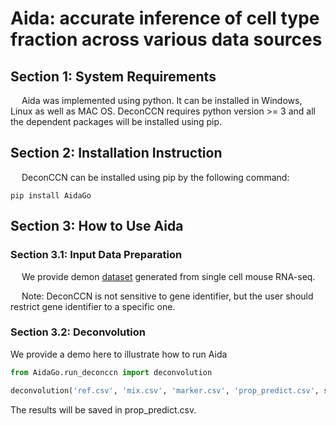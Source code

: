 # Aida: accurate inference of cell type fraction across various data sources

## Section 1: System Requirements
&emsp; Aida was implemented using python. It can be installed in Windows, Linux as well as MAC OS. DeconCCN requires python version >= 3 and all the dependent packages will be installed using pip.

## Section 2: Installation Instruction

&emsp; DeconCCN can be installed using pip by the following command:

``` shell
pip install AidaGo
```


## Section 3: How to Use Aida

### Section 3.1: Input Data Preparation

&emsp; We provide demon [dataset](https://github.com/HanwenXuTHU/Aida/tree/master/demo_data) generated from single cell mouse RNA-seq.

&emsp; Note: DeconCCN is not sensitive to gene identifier, but the user should restrict gene identifier to a specific one.


### Section 3.2: Deconvolution

We provide a demo here to illustrate how to run Aida

``` Python
from AidaGo.run_deconccn import deconvolution

deconvolution('ref.csv', 'mix.csv', 'marker.csv', 'prop_predict.csv', scale=0.01)
```

The results will be saved in prop_predict.csv.


